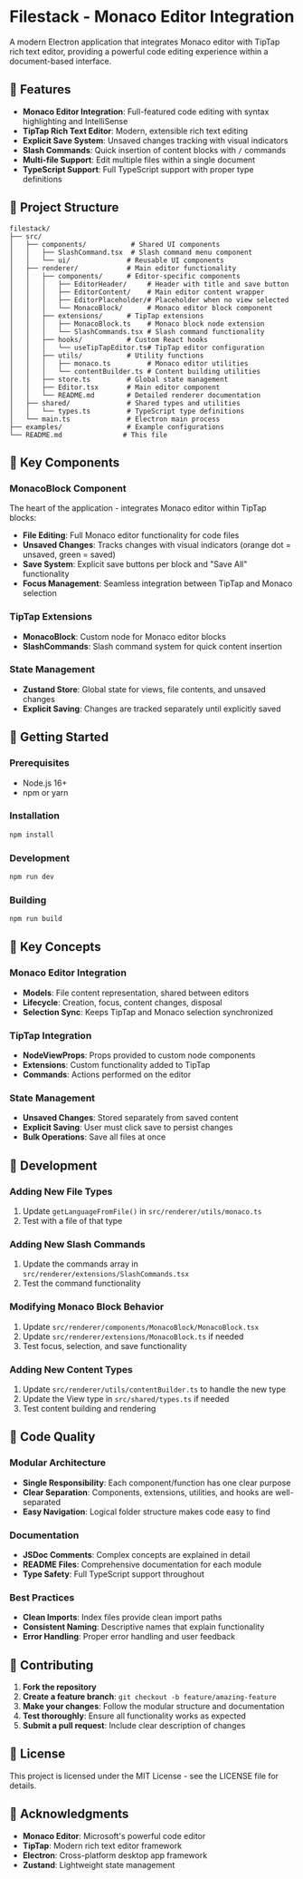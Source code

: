 # Filestack - Monaco Editor Integration

A modern Electron application that integrates Monaco editor with TipTap rich text editor, providing a powerful code editing experience within a document-based interface.

## 🚀 Features

- **Monaco Editor Integration**: Full-featured code editing with syntax highlighting and IntelliSense
- **TipTap Rich Text Editor**: Modern, extensible rich text editing
- **Explicit Save System**: Unsaved changes tracking with visual indicators
- **Slash Commands**: Quick insertion of content blocks with `/` commands
- **Multi-file Support**: Edit multiple files within a single document
- **TypeScript Support**: Full TypeScript support with proper type definitions

## 📁 Project Structure

```
filestack/
├── src/
│   ├── components/           # Shared UI components
│   │   ├── SlashCommand.tsx  # Slash command menu component
│   │   └── ui/              # Reusable UI components
│   ├── renderer/            # Main editor functionality
│   │   ├── components/      # Editor-specific components
│   │   │   ├── EditorHeader/     # Header with title and save button
│   │   │   ├── EditorContent/    # Main editor content wrapper
│   │   │   ├── EditorPlaceholder/# Placeholder when no view selected
│   │   │   └── MonacoBlock/      # Monaco editor block component
│   │   ├── extensions/      # TipTap extensions
│   │   │   ├── MonacoBlock.ts    # Monaco block node extension
│   │   │   └── SlashCommands.tsx # Slash command functionality
│   │   ├── hooks/           # Custom React hooks
│   │   │   └── useTipTapEditor.ts# TipTap editor configuration
│   │   ├── utils/           # Utility functions
│   │   │   ├── monaco.ts         # Monaco editor utilities
│   │   │   └── contentBuilder.ts # Content building utilities
│   │   ├── store.ts         # Global state management
│   │   ├── Editor.tsx       # Main editor component
│   │   └── README.md        # Detailed renderer documentation
│   ├── shared/              # Shared types and utilities
│   │   └── types.ts         # TypeScript type definitions
│   └── main.ts              # Electron main process
├── examples/                # Example configurations
└── README.md               # This file
```

## 🧩 Key Components

### MonacoBlock Component
The heart of the application - integrates Monaco editor within TipTap blocks:
- **File Editing**: Full Monaco editor functionality for code files
- **Unsaved Changes**: Tracks changes with visual indicators (orange dot = unsaved, green = saved)
- **Save System**: Explicit save buttons per block and "Save All" functionality
- **Focus Management**: Seamless integration between TipTap and Monaco selection

### TipTap Extensions
- **MonacoBlock**: Custom node for Monaco editor blocks
- **SlashCommands**: Slash command system for quick content insertion

### State Management
- **Zustand Store**: Global state for views, file contents, and unsaved changes
- **Explicit Saving**: Changes are tracked separately until explicitly saved

## 🚀 Getting Started

### Prerequisites
- Node.js 16+
- npm or yarn

### Installation
```bash
npm install
```

### Development
```bash
npm run dev
```

### Building
```bash
npm run build
```

## 🎯 Key Concepts

### Monaco Editor Integration
- **Models**: File content representation, shared between editors
- **Lifecycle**: Creation, focus, content changes, disposal
- **Selection Sync**: Keeps TipTap and Monaco selection synchronized

### TipTap Integration
- **NodeViewProps**: Props provided to custom node components
- **Extensions**: Custom functionality added to TipTap
- **Commands**: Actions performed on the editor

### State Management
- **Unsaved Changes**: Stored separately from saved content
- **Explicit Saving**: User must click save to persist changes
- **Bulk Operations**: Save all files at once

## 🔧 Development

### Adding New File Types
1. Update `getLanguageFromFile()` in `src/renderer/utils/monaco.ts`
2. Test with a file of that type

### Adding New Slash Commands
1. Update the commands array in `src/renderer/extensions/SlashCommands.tsx`
2. Test the command functionality

### Modifying Monaco Block Behavior
1. Update `src/renderer/components/MonacoBlock/MonacoBlock.tsx`
2. Update `src/renderer/extensions/MonacoBlock.ts` if needed
3. Test focus, selection, and save functionality

### Adding New Content Types
1. Update `src/renderer/utils/contentBuilder.ts` to handle the new type
2. Update the View type in `src/shared/types.ts` if needed
3. Test content building and rendering

## 📝 Code Quality

### Modular Architecture
- **Single Responsibility**: Each component/function has one clear purpose
- **Clear Separation**: Components, extensions, utilities, and hooks are well-separated
- **Easy Navigation**: Logical folder structure makes code easy to find

### Documentation
- **JSDoc Comments**: Complex concepts are explained in detail
- **README Files**: Comprehensive documentation for each module
- **Type Safety**: Full TypeScript support throughout

### Best Practices
- **Clean Imports**: Index files provide clean import paths
- **Consistent Naming**: Descriptive names that explain functionality
- **Error Handling**: Proper error handling and user feedback

## 🤝 Contributing

1. **Fork the repository**
2. **Create a feature branch**: `git checkout -b feature/amazing-feature`
3. **Make your changes**: Follow the modular structure and documentation
4. **Test thoroughly**: Ensure all functionality works as expected
5. **Submit a pull request**: Include clear description of changes

## 📄 License

This project is licensed under the MIT License - see the LICENSE file for details.

## 🙏 Acknowledgments

- **Monaco Editor**: Microsoft's powerful code editor
- **TipTap**: Modern rich text editor framework
- **Electron**: Cross-platform desktop app framework
- **Zustand**: Lightweight state management 